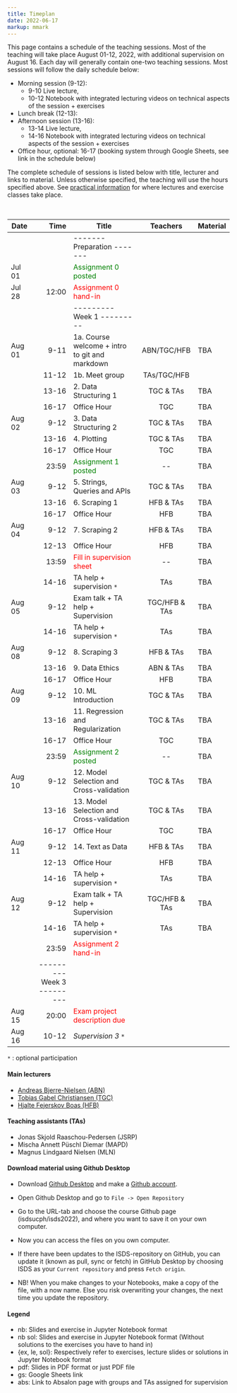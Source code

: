 ```yaml
---
title: Timeplan
date: 2022-06-17
markup: mmark
---
```


This page contains a schedule of the teaching sessions. Most of the teaching will take place August 01-12, 2022, with additional supervision on August 16. Each day will generally contain one-two teaching sessions. Most sessions will follow the daily schedule below:

- Morning session (9-12):
  - 9-10 Live lecture,
  - 10-12 Notebook with integrated lecturing videos on technical aspects of the session + exercises
- Lunch break (12-13):
- Afternoon session (13-16):
  - 13-14 Live lecture,
  - 14-16 Notebook with integrated lecturing videos on technical aspects of the session + exercises
- Office hour, optional: 16-17 (booking system through Google Sheets, see link in the schedule below)


The complete schedule of sessions is listed below with title, lecturer and links to material. Unless otherwise specified, the teaching will use the hours specified above. See [practical information](/isds2022/page/practical/) for where lectures and exercise classes take place. 

<br />

| Date   |                          Time | Title                                                 |   Teachers    | Material |
| ------ | ----------------------------: | ----------------------------------------------------- | :-----------: | :------- |
|        |                               | -------   Preparation  -------                        |               |          |
| Jul 01 |                               | <font color="green">Assignment 0 posted</font>        |               |          |
| Jul 28 |                         12:00 | <font color="red">Assignment 0 hand-in</font>         |               |          |
|        |                               | ---------   Week 1  ---------                         |               |          |
| Aug 01 |                          9-11 | 1a. Course welcome + intro to git and markdown        |  ABN/TGC/HFB  | TBA      |
|        |                         11-12 | 1b. Meet group                                        |  TAs/TGC/HFB  |          |
|        |                         13-16 | 2. Data Structuring 1                                 |   TGC & TAs   | TBA      |
|        |                         16-17 | Office Hour                                           |      TGC      | TBA      |
| Aug 02 |                          9-12 | 3. Data Structuring 2                                 |   TGC & TAs   | TBA      |
|        |                         13-16 | 4. Plotting                                           |   TGC & TAs   | TBA      |
|        |                         16-17 | Office Hour                                           |      TGC      | TBA      |
|        |                         23:59 | <font color="green">Assignment 1 posted</font>        |      --       | TBA      |
| Aug 03 |                          9-12 | 5. Strings, Queries and APIs                          |   TGC & TAs   | TBA      |
|        |                         13-16 | 6. Scraping 1                                         |   HFB & TAs   | TBA      |
|        |                         16-17 | Office Hour                                           |      HFB      | TBA      |
| Aug 04 |                          9-12 | 7. Scraping 2                                         |   HFB & TAs   | TBA      |
|        |                         12-13 | Office Hour                                           |      HFB      | TBA      |
|        |                         13:59 | <font color="red">Fill in supervision sheet</font>    |      --       | TBA      |
|        |                         14-16 | TA help + supervision `*`                             |      TAs      | TBA      |
| Aug 05 |                          9-12 | Exam talk + TA help  + Supervision                    | TGC/HFB & TAs | TBA      |
|        |                         14-16 | TA help + supervision `*`                             |      TAs      | TBA      |
| Aug 08 |                          9-12 | 8. Scraping 3                                         |   HFB & TAs   | TBA      |
|        |                         13-16 | 9. Data Ethics                                        |   ABN & TAs   | TBA      |
|        |                         16-17 | Office Hour                                           |      HFB      | TBA      |
| Aug 09 |                          9-12 | 10. ML Introduction                                   |   TGC & TAs   | TBA      |
|        |                         13-16 | 11. Regression and Regularization                     |   TGC & TAs   | TBA      |
|        |                         16-17 | Office Hour                                           |      TGC      | TBA      |
|        |                         23:59 | <font color="green">Assignment 2 posted</font>        |      --       | TBA      |
| Aug 10 |                          9-12 | 12. Model Selection and Cross-validation              |   TGC & TAs   | TBA      |
|        |                         13-16 | 13. Model Selection and Cross-validation              |   TGC & TAs   | TBA      |
|        |                         16-17 | Office Hour                                           |      TGC      | TBA      |
| Aug 11 |                          9-12 | 14. Text as Data                                      |   HFB & TAs    | TBA      |
|        |                         12-13 | Office Hour                                           |      HFB       | TBA      |
|        |                         14-16 | TA help + supervision `*`                             |      TAs      | TBA      |
| Aug 12 |                          9-12 | Exam talk + TA help  + Supervision                    | TGC/HFB & TAs | TBA      |
|        |                         14-16 | TA help + supervision `*`                             |      TAs      | TBA      |
|        |                         23:59 | <font color="red">Assignment 2 hand-in</font>         |               |          |
|        | ---------   Week 3  --------- |                                                       |               |          |
| Aug 15 |                         20:00 | <font color="red">Exam project description due</font> |               |          |
| Aug 16 |                         10-12 | *Supervision 3* `*`                                   |               |          |
`*` : optional participation

#### Main lecturers
- [Andreas Bjerre-Nielsen (ABN)](https://abjer.github.io)
- [Tobias Gabel Christiansen (TGC)](https://forskning.ku.dk/soeg/result/?pure=da/persons/535076)
- [Hjalte Fejerskov Boas (HFB)](https://www.hjalteboas.com/)

#### Teaching assistants (TAs)
- Jonas Skjold Raaschou-Pedersen (JSRP)
- Mischa Annett Püschl Diemar (MAPD)
- Magnus Lindgaard Nielsen (MLN)


#### Download material using Github Desktop
- Download [Github Desktop](https://desktop.github.com/) and make a [Github account](https://github.com/).

- Open Github Desktop and go to `File -> Open Repository`

- Go to the URL-tab and choose the course Github page (isdsucph/isds2022), and where you want to save it on your own computer.

- Now you can access the files on you own computer.

- If there have been updates to the ISDS-repository on GitHub, you can update it (known as pull, sync or fetch) in GitHub Desktop by choosing ISDS as your `Current repository` and press `Fetch origin`.

- NB! When you make changes to your Notebooks, make a copy of the file, with a now name. Else you risk overwriting your changes, the next time you update the repository.

#### Legend
- nb: Slides and exercise in Jupyter Notebook format
- nb sol: Slides and exercise in Jupyter Notebook format (Without solutions to the exercises you have to hand in)
- {ex, le, sol}: Respectively refer to exercises, lecture slides or solutions in Jupyter Notebook format
- pdf: Slides in PDF format or just PDF file
- gs: Google Sheets link 
- abs: Link to Absalon page with groups and TAs assigned for supervision 